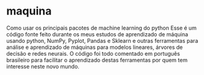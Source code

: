 # maquina
Como usar os principais pacotes de machine learning do python
Esse é um código fonte feito durante os meus estudos de aprendizado de máquina usando python, NumPy, Pyplot, Pandas e Sklearn
e outras ferramentas para análise e aprendizado de máquinas para modelos lineares, árvores de decisão e redes neurais.
O código foi todo comentado em português brasileiro para facilitar o aprendizado destas ferramentas por quem tem interesse
neste novo mundo.
